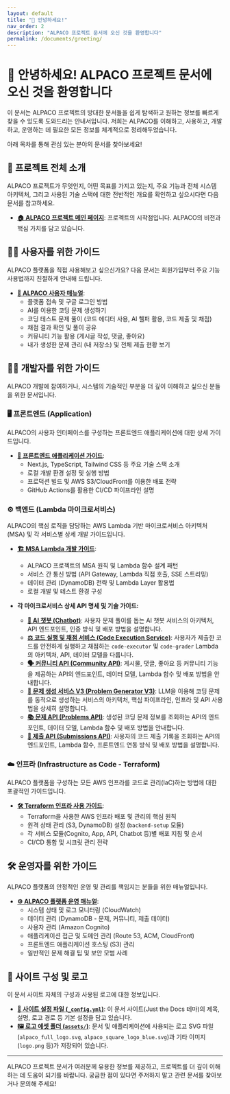 ```yaml
---
layout: default
title: "👋 안녕하세요!"
nav_order: 2
description: "ALPACO 프로젝트 문서에 오신 것을 환영합니다"
permalink: /documents/greeting/
---
```

# 👋 안녕하세요! ALPACO 프로젝트 문서에 오신 것을 환영합니다

이 문서는 ALPACO 프로젝트의 방대한 문서들을 쉽게 탐색하고 원하는 정보를 빠르게 찾을 수 있도록 도와드리는 안내서입니다. 저희는 ALPACO를 이해하고, 사용하고, 개발하고, 운영하는 데 필요한 모든 정보를 체계적으로 정리해두었습니다.

아래 목차를 통해 관심 있는 분야의 문서를 찾아보세요!

## 🌟 프로젝트 전체 소개

ALPACO 프로젝트가 무엇인지, 어떤 목표를 가지고 있는지, 주요 기능과 전체 시스템 아키텍처, 그리고 사용된 기술 스택에 대한 전반적인 개요를 확인하고 싶으시다면 다음 문서를 참고하세요.

* **[🏠 ALPACO 프로젝트 메인 페이지](../index.md)**: 프로젝트의 시작점입니다. ALPACO의 비전과 핵심 가치를 담고 있습니다.

## 🙋‍♀️ 사용자를 위한 가이드

ALPACO 플랫폼을 직접 사용해보고 싶으신가요? 다음 문서는 회원가입부터 주요 기능 사용법까지 친절하게 안내해 드립니다.

* **[🚀 ALPACO 사용자 매뉴얼](./serving/howtouser.md)**:
  * 플랫폼 접속 및 구글 로그인 방법
  * AI를 이용한 코딩 문제 생성하기
  * 코딩 테스트 문제 풀이 (코드 에디터 사용, AI 헬퍼 활용, 코드 제출 및 채점)
  * 채점 결과 확인 및 풀이 공유
  * 커뮤니티 기능 활용 (게시글 작성, 댓글, 좋아요)
  * 내가 생성한 문제 관리 (내 저장소) 및 전체 제출 현황 보기

## 🧑‍💻 개발자를 위한 가이드

ALPACO 개발에 참여하거나, 시스템의 기술적인 부분을 더 깊이 이해하고 싶으신 분들을 위한 문서입니다.

### 🖥️ 프론트엔드 (Application)

ALPACO의 사용자 인터페이스를 구성하는 프론트엔드 애플리케이션에 대한 상세 가이드입니다.

* **[🎨 프론트엔드 애플리케이션 가이드](./deployment/application.md)**:
  * Next.js, TypeScript, Tailwind CSS 등 주요 기술 스택 소개
  * 로컬 개발 환경 설정 및 실행 방법
  * 프로덕션 빌드 및 AWS S3/CloudFront를 이용한 배포 전략
  * GitHub Actions를 활용한 CI/CD 파이프라인 설명

### ⚙️ 백엔드 (Lambda 마이크로서비스)

ALPACO의 핵심 로직을 담당하는 AWS Lambda 기반 마이크로서비스 아키텍처(MSA) 및 각 서비스별 상세 개발 가이드입니다.

* **[🏗️ MSA Lambda 개발 가이드](./deployment/backendLambda.md)**:
  * ALPACO 프로젝트의 MSA 원칙 및 Lambda 함수 설계 패턴
  * 서비스 간 통신 방법 (API Gateway, Lambda 직접 호출, SSE 스트리밍)
  * 데이터 관리 (DynamoDB) 전략 및 Lambda Layer 활용법
  * 로컬 개발 및 테스트 환경 구성

* **각 마이크로서비스 상세 API 명세 및 기술 가이드:**
  * **[🤖 AI 챗봇 (Chatbot)](./deployment/services/chatbot.md)**: 사용자 문제 풀이를 돕는 AI 챗봇 서비스의 아키텍처, API 엔드포인트, 인증 방식 및 배포 방법을 설명합니다.
  * **[⚖️ 코드 실행 및 채점 서비스 (Code Execution Service)](./deployment/services/code-execution-service.md)**: 사용자가 제출한 코드를 안전하게 실행하고 채점하는 `code-executor` 및 `code-grader` Lambda의 아키텍처, API, 데이터 모델을 다룹니다.
  * **[🗣️ 커뮤니티 API (Community API)](./deployment/services/community.md)**: 게시물, 댓글, 좋아요 등 커뮤니티 기능을 제공하는 API의 엔드포인트, 데이터 모델, Lambda 함수 및 배포 방법을 안내합니다.
  * **[🧩 문제 생성 서비스 V3 (Problem Generator V3)](./deployment/services/gen-problem.md)**: LLM을 이용해 코딩 문제를 동적으로 생성하는 서비스의 아키텍처, 핵심 파이프라인, 인프라 및 API 사용법을 상세히 설명합니다.
  * **[📚 문제 API (Problems API)](./deployment/services/problem.md)**: 생성된 코딩 문제 정보를 조회하는 API의 엔드포인트, 데이터 모델, Lambda 함수 및 배포 방법을 안내합니다.
  * **[💾 제출 API (Submissions API)](./deployment/services/submission.md)**: 사용자의 코드 제출 기록을 조회하는 API의 엔드포인트, Lambda 함수, 프론트엔드 연동 방식 및 배포 방법을 설명합니다.

### ☁️ 인프라 (Infrastructure as Code - Terraform)

ALPACO 플랫폼을 구성하는 모든 AWS 인프라를 코드로 관리(IaC)하는 방법에 대한 포괄적인 가이드입니다.

* **[🛠️ Terraform 인프라 사용 가이드](./deployment/InfrastructureAsCode.md)**:
  * Terraform을 사용한 AWS 인프라 배포 및 관리의 핵심 원칙
  * 원격 상태 관리 (S3, DynamoDB) 설정 (`backend-setup` 모듈)
  * 각 서비스 모듈(Cognito, App, API, Chatbot 등)별 배포 지침 및 순서
  * CI/CD 통합 및 시크릿 관리 전략

## 🛠️ 운영자를 위한 가이드

ALPACO 플랫폼의 안정적인 운영 및 관리를 책임지는 분들을 위한 매뉴얼입니다.

* **[⚙️ ALPACO 플랫폼 운영 매뉴얼](./serving/howtoadmin.md)**:
  * 시스템 상태 및 로그 모니터링 (CloudWatch)
  * 데이터 관리 (DynamoDB - 문제, 커뮤니티, 제출 데이터)
  * 사용자 관리 (Amazon Cognito)
  * 애플리케이션 접근 및 도메인 관리 (Route 53, ACM, CloudFront)
  * 프론트엔드 애플리케이션 호스팅 (S3) 관리
  * 일반적인 문제 해결 팁 및 보안 모범 사례

## 🎨 사이트 구성 및 로고

이 문서 사이트 자체의 구성과 사용된 로고에 대한 정보입니다.

* **[📜 사이트 설정 파일 (`_config.yml`)](../_config.yml)**: 이 문서 사이트(Just the Docs 테마)의 제목, 설명, 로고 경로 등 기본 설정을 담고 있습니다.
* **[🖼️ 로고 에셋 폴더 (`assets/`)](../assets/)**: 문서 및 애플리케이션에 사용되는 로고 SVG 파일(`alpaco_full_logo.svg`, `alpaco_square_logo_blue.svg`)과 기타 이미지(`logo.png` 등)가 저장되어 있습니다.

---

ALPACO 프로젝트 문서가 여러분께 유용한 정보를 제공하고, 프로젝트를 더 깊이 이해하는 데 도움이 되기를 바랍니다. 궁금한 점이 있다면 주저하지 말고 관련 문서를 찾아보거나 문의해 주세요!
